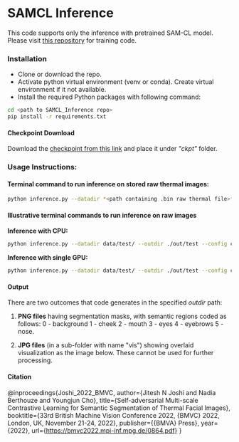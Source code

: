 # **SAMCL Inference**
This code supports only the inference with pretrained SAM-CL model. Please visit [this repository](https://github.com/PhysiologicAILab/SAM-CL) for training code.

### **Installation**
* Clone or download the repo.
* Activate python virtual environment (venv or conda). Create virtual environment if it not available.
* Install the required Python packages with following command:
```bash
cd <path to SAMCL_Inference repo>
pip install -r requirements.txt
```

#### **Checkpoint Download**
Download the [checkpoint from this link](https://drive.google.com/drive/folders/1durAP--yz51W9WAKdTZ7XgIUpSngKrxA?usp=share_link) and place it under *"ckpt"* folder.

### **Usage Instructions:**

#### Terminal command to run inference on stored raw thermal images:
```bash
python inference.py --datadir *<path containing .bin raw thermal file>* --outdir *<path to store segmentation masks and visualization images>* --config *<config file with input parameters>* [--gpu *gpu_number*]
```

#### Illustrative terminal commands to run inference on raw images
**Inference with CPU:**
```bash
python inference.py --datadir data/test/ --outdir ./out/test --config configs/AU_SAMCL.json
```
**Inference with single GPU:**
```bash
python inference.py --datadir data/test/ --outdir ./out/test --config configs/AU_SAMCL.json --gpu 0
```
#### **Output**
There are two outcomes that code generates in the specified *outdir* path:
1. **PNG files** having segmentation masks, with semantic regions coded as follows:
    0 - background
    1 - cheek
    2 - mouth
    3 - eyes
    4 - eyebrows
    5 - nose.
   
3. **JPG files** (in a sub-folder with name "vis") showing overlaid visualization as the image below. These cannot be used for further processing.

#### **Citation**
@inproceedings{Joshi_2022_BMVC,
    author={Jitesh N Joshi and Nadia Berthouze and Youngjun Cho},
    title={Self-adversarial Multi-scale Contrastive Learning for Semantic Segmentation of Thermal Facial Images},
    booktitle={33rd British Machine Vision Conference 2022, {BMVC} 2022, London, UK, November 21-24, 2022},
    publisher={{BMVA} Press},
    year={2022},
    url={https://bmvc2022.mpi-inf.mpg.de/0864.pdf}
}
